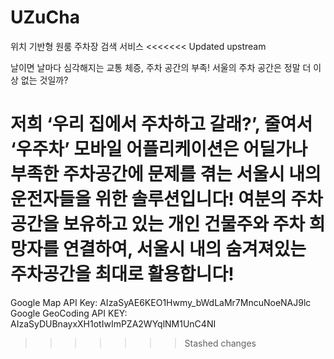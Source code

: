 # UZuCha

위치 기반형 원룸 주차장 검색 서비스
<<<<<<< Updated upstream

날이면 날마다 심각해지는 교통 체증, 주차 공간의 부족!
서울의 주차 공간은 정말 더 이상 없는 것일까?

저희 ‘우리 집에서 주차하고 갈래?’, 줄여서 ‘우주차’ 모바일 어플리케이션은
어딜가나 부족한 주차공간에 문제를 겪는 서울시 내의 운전자들을 위한 솔루션입니다!
여분의 주차공간을 보유하고 있는 개인 건물주와 주차 희망자를 연결하여, 서울시 내의 숨겨져있는 주차공간을 최대로 활용합니다!
=======
Google Map API Key: AIzaSyAE6KEO1Hwmy_bWdLaMr7MncuNoeNAJ9lc
Google GeoCoding API KEY: AIzaSyDUBnayxXH1otIwImPZA2WYqlNM1UnC4NI
>>>>>>> Stashed changes
